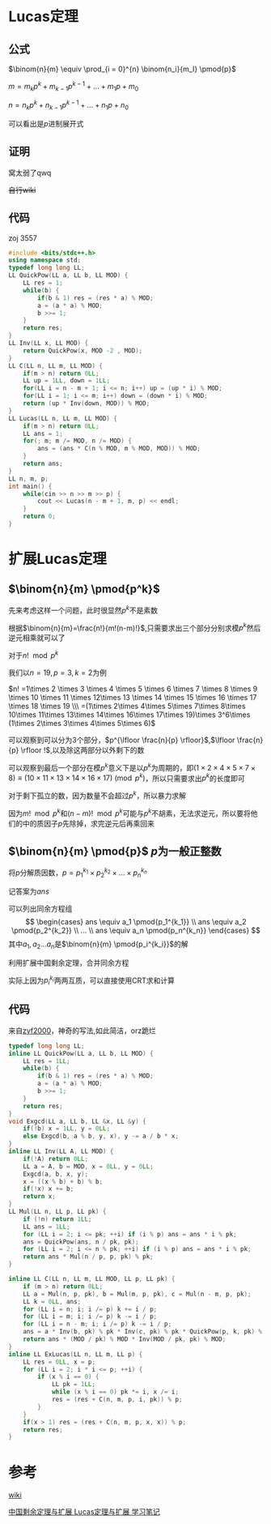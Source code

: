 # Lucas定理

## 公式

$\binom{n}{m} \equiv \prod_{i = 0}^{n} \binom{n_i}{m_I} \pmod{p}$

$m=m_kp^k+m_{k-1}p^{k-1}+...+m_1p+m_0$

$n=n_kp^k+n_{k-1}p^{k-1}+...+n_1p+n_0$

可以看出是$p$进制展开式

## 证明

窝太弱了qwq

~~自行wiki~~

## 代码

zoj 3557

```cpp
#include <bits/stdc++.h>
using namespace std;
typedef long long LL;
LL QuickPow(LL a, LL b, LL MOD) {
    LL res = 1;
    while(b) {
        if(b & 1) res = (res * a) % MOD;
        a = (a * a) % MOD;
        b >>= 1;
    }
    return res;
}
LL Inv(LL x, LL MOD) {
    return QuickPow(x, MOD -2 , MOD);
}
LL C(LL n, LL m, LL MOD) {
    if(m > n) return 0LL;
    LL up = 1LL, down = 1LL;
    for(LL i = n - m + 1; i <= n; i++) up = (up * i) % MOD;
    for(LL i = 1; i <= m; i++) down = (down * i) % MOD;
    return (up * Inv(down, MOD)) % MOD;
}
LL Lucas(LL n, LL m, LL MOD) {
    if(m > n) return 0LL;
    LL ans = 1;
    for(; m; m /= MOD, n /= MOD) {
        ans = (ans * C(n % MOD, m % MOD, MOD)) % MOD;
    }
    return ans;
}
LL n, m, p;
int main() {
    while(cin >> n >> m >> p) {
        cout << Lucas(n - m + 1, m, p) << endl;
    }
    return 0;
}
```

# 扩展Lucas定理

## $\binom{n}{m} \pmod{p^k}$

先来考虑这样一个问题，此时很显然$p^k$不是素数

根据$\binom{n}{m}=\frac{n!}{m!(n-m)!}​$,只需要求出三个部分分别求模$p^k​$然后逆元相乘就可以了

对于$n!\mod p^k$

我们以$n=19,p=3,k=2$为例 

$n! =1\times 2 \times 3 \times 4 \times 5 \times 6 \times 7 \times 8 \times 9 \times 10 \times 11 \times 12\times 13 \times 14 \times 15 \times 16 \times 17 \times 18 \times 19 \\\ =(1\times 2\times 4\times 5\times 7\times 8\times 10\times 11\times 13\times 14\times 16\times 17\times 19)\times 3^6\times (1\times 2\times 3\times 4\times 5\times 6)$

可以观察到可以分为$3$个部分，$p^{\lfloor \frac{n}{p} \rfloor}$,$\lfloor \frac{n}{p} \rfloor !$,以及除这两部分以外剩下的数

可以观察到最后一个部分在模$p^k$意义下是以$p^k$为周期的，即$(1\times 2\times 4\times 5\times 7\times 8)\equiv(10\times 11\times 13\times 14\times 16\times 17)\pmod {p^k}$，所以只需要求出$p^k$的长度即可

对于剩下孤立的数，因为数量不会超过$p^k$，所以暴力求解

因为$m!\mod p^k$和$(n-m)!\mod p^k$可能与$p^k$不胡素，无法求逆元，所以要将他们的中的质因子$p$先除掉，求完逆元后再乘回来

## $\binom{n}{m} \pmod{p}$ $p$为一般正整数

将$p$分解质因数，$p=p_1^{k_{1}}\times p_2^{k_2}\times ... \times p_n^{k_n}$

记答案为$ans$

可以列出同余方程组
$$
\begin{cases}
ans \equiv a_1 \pmod{p_1^{k_1}} \\
ans \equiv a_2 \pmod{p_2^{k_2}} \\
... \\
ans \equiv a_n \pmod{p_n^{k_n}}
\end{cases}
$$
其中$a_1,a_2...a_n$是$\binom{n}{m} \pmod{p_i^{k_i}}$的解

利用扩展中国剩余定理，合并同余方程

实际上因为$p_i^{k_i}$两两互质，可以直接使用CRT求和计算

## 代码

来自[zyf2000](http://blog.csdn.net/clove_unique)，神奇的写法,如此简洁，orz跪烂

```cpp
typedef long long LL;
inline LL QuickPow(LL a, LL b, LL MOD) {
    LL res = 1LL;
    while(b) {
        if(b & 1) res = (res * a) % MOD;
        a = (a * a) % MOD;
        b >>= 1;
    }
    return res;
}
void Exgcd(LL a, LL b, LL &x, LL &y) {
    if(!b) x = 1LL, y = 0LL;
    else Exgcd(b, a % b, y, x), y -= a / b * x;
}
inline LL Inv(LL A, LL MOD) {
    if(!A) return 0LL;
    LL a = A, b = MOD, x = 0LL, y = 0LL;
    Exgcd(a, b, x, y);
    x = ((x % b) + b) % b;
    if(!x) x += b;
    return x;
}
LL Mul(LL n, LL p, LL pk) {
    if (!n) return 1LL;
    LL ans = 1LL;
    for (LL i = 2; i <= pk; ++i) if (i % p) ans = ans * i % pk;
    ans = QuickPow(ans, n / pk, pk);
    for (LL i = 2; i <= n % pk; ++i) if (i % p) ans = ans * i % pk;
    return ans * Mul(n / p, p, pk) % pk;
}

inline LL C(LL n, LL m, LL MOD, LL p, LL pk) {
    if (m > n) return 0LL;
    LL a = Mul(n, p, pk), b = Mul(m, p, pk), c = Mul(n - m, p, pk);
    LL k = 0LL, ans;
    for (LL i = n; i; i /= p) k += i / p;
    for (LL i = m; i; i /= p) k -= i / p;
    for (LL i = n - m; i; i /= p) k -= i / p;
    ans = a * Inv(b, pk) % pk * Inv(c, pk) % pk * QuickPow(p, k, pk) % pk;
    return ans * (MOD / pk) % MOD * Inv(MOD / pk, pk) % MOD;
}
inline LL ExLucas(LL n, LL m, LL p) {
    LL res = 0LL, x = p;
    for (LL i = 2; i * i <= p; ++i) {
        if (x % i == 0) {
            LL pk = 1LL;
            while (x % i == 0) pk *= i, x /= i;
            res = (res + C(n, m, p, i, pk)) % p;
        }
    }
    if(x > 1) res = (res + C(n, m, p, x, x)) % p;
    return res;
}
```



# 参考

[wiki](https://en.wikipedia.org/wiki/Lucas%27s_theorem)

[中国剩余定理与扩展 Lucas定理与扩展 学习笔记 ](http://blog.csdn.net/clove_unique/article/details/54571216)